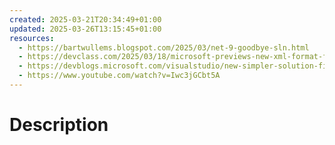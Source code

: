 ```yaml
---
created: 2025-03-21T20:34:49+01:00
updated: 2025-03-26T13:15:45+01:00
resources:
  - https://bartwullems.blogspot.com/2025/03/net-9-goodbye-sln.html
  - https://devclass.com/2025/03/18/microsoft-previews-new-xml-format-for-visual-studio-solutions-but-replacing-a-longstanding-format-is-a-messy-business/
  - https://devblogs.microsoft.com/visualstudio/new-simpler-solution-file-format/
  - https://www.youtube.com/watch?v=Iwc3jGCbt5A
---
```

# Description